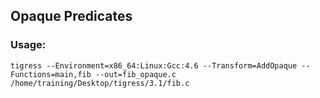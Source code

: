 ## Opaque Predicates


### Usage:
`tigress --Environment=x86_64:Linux:Gcc:4.6 --Transform=AddOpaque --Functions=main,fib --out=fib_opaque.c /home/training/Desktop/tigress/3.1/fib.c`

